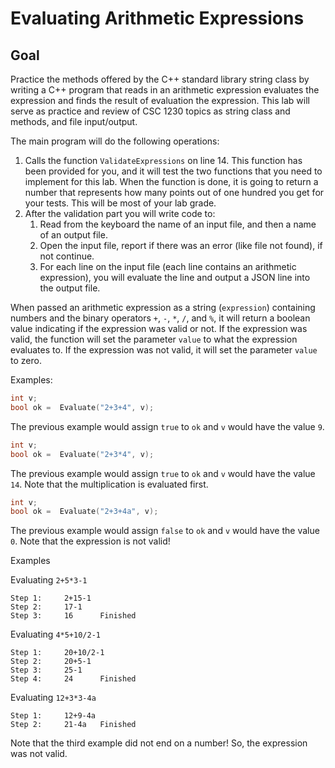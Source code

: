 # Evaluating Arithmetic Expressions

## Goal
Practice the methods offered by the C++ standard library string class by writing a C++ program that reads in an arithmetic expression evaluates the expression and finds the result of evaluation the expression. This lab will serve as practice and review of CSC 1230 topics as string class and methods, and file input/output.

The main program will do the following operations:
1. Calls the function `ValidateExpressions` on line 14. This function has been provided for you, and it will test the two functions that you need to implement for this lab. When the function is done, it is going to return a number that represents how many points out of one hundred you get for your tests. This will be most of your lab grade.
2. After the validation part you will write code to:
   1. Read from the keyboard the name of an input file, and then a name of an output file.
   2. Open the input file, report if there was an error (like file not found), if not continue.
   3. For each line on the input file (each line contains an arithmetic expression), you will evaluate the line and output a JSON line into the output file.

When passed an arithmetic expression as a string (`expression`) containing numbers and the binary operators `+`, `-`, `*`, `/`, and `%`, it will return a boolean value indicating if the expression was valid or not. If the expression was valid, the function will set the parameter `value` to what the expression evaluates to. If the expression was not valid, it will set the parameter `value` to zero.

Examples:
```c++
int v;
bool ok =  Evaluate("2+3+4", v);
```
The previous example would assign `true` to `ok` and `v` would have the value `9`.

```c++
int v;
bool ok =  Evaluate("2+3*4", v);
```
The previous example would assign `true` to `ok` and `v` would have the value `14`. Note that the multiplication is evaluated first.

```c++
int v;
bool ok =  Evaluate("2+3+4a", v);
```
The previous example would assign `false` to `ok` and `v` would have the value `0`. Note that the expression is not valid!

Examples

Evaluating `2+5*3-1`
```
Step 1:     2+15-1
Step 2:     17-1
Step 3:     16      Finished
```
Evaluating `4*5+10/2-1`
```
Step 1:     20+10/2-1
Step 2:     20+5-1
Step 3:     25-1
Step 4:     24      Finished
```

Evaluating `12+3*3-4a`
```
Step 1:     12+9-4a
Step 2:     21-4a   Finished
```

Note that the third example did not end on a number! So, the expression was not valid.
